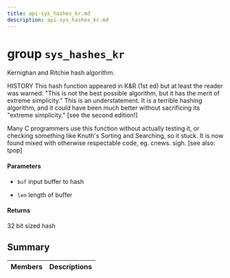 ```yaml
---
title: api-sys_hashes_kr.md
description: api-sys_hashes_kr.md
---
```

# group `sys_hashes_kr` 

Kernighan and Ritchie hash algorithm.

HISTORY This hash function appeared in K&R (1st ed) but at least the reader was warned:  "This is not the best possible algorithm, but it has the merit
 of extreme simplicity."
 This is an understatement. It is a terrible hashing algorithm, and it could have been much better without sacrificing its "extreme simplicity." [see the second edition!]

Many C programmers use this function without actually testing it, or checking something like Knuth's Sorting and Searching, so it stuck. It is now found mixed with otherwise respectable code, eg. cnews. sigh. [see also: tpop]

#### Parameters
* `buf` input buffer to hash 

* `len` length of buffer 

#### Returns
32 bit sized hash

## Summary

 Members                        | Descriptions                                
--------------------------------|---------------------------------------------

